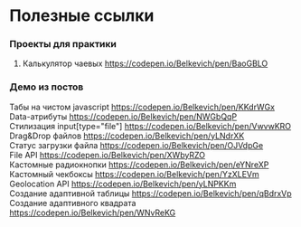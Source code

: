 # Полезные ссылки

### Проекты для практики

1. Калькулятор чаевых https://codepen.io/Belkevich/pen/BaoGBLO

### Демо из постов

Табы на чистом javascript https://codepen.io/Belkevich/pen/KKdrWGx<br>
Data-атрибуты https://codepen.io/Belkevich/pen/NWGbQqP<br>
Стилизация input[type="file"] https://codepen.io/Belkevich/pen/VwvwKRO<br>
Drag&Drop файлов https://codepen.io/Belkevich/pen/yLNdrXK<br>
Статус загрузки файла https://codepen.io/Belkevich/pen/OJVdpGe<br>
File API https://codepen.io/Belkevich/pen/XWbyRZO<br>
Кастомные радиокнопки https://codepen.io/Belkevich/pen/eYNreXP<br>
Кастомный чекбоксы https://codepen.io/Belkevich/pen/YzXLEVm<br>
Geolocation API https://codepen.io/Belkevich/pen/yLNPKKm<br>
Создание адаптивной таблицы https://codepen.io/Belkevich/pen/qBdrxVp<br>
Создание адаптивного квадрата https://codepen.io/Belkevich/pen/WNvReKG
